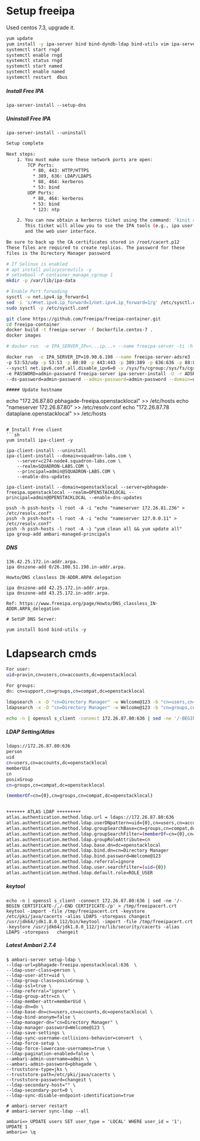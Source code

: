 # Setup freeipa

Used centos 7.3, upgrade it.

```sh
yum update
yum install -y ipa-server bind bind-dyndb-ldap bind-utils vim ipa-server-dns bindipa-server  rng-tools
systemctl start rngd
systemctl enable rngd
systemctl status rngd
systemctl start named
systemctl enable named
systemctl restart  dbus
```
##### Install Free IPA
```
ipa-server-install --setup-dns
```

##### Uninstall Free IPA
```
ipa-server-install --uninstall
```

```bash
Setup complete

Next steps:
	1. You must make sure these network ports are open:
		TCP Ports:
		  * 80, 443: HTTP/HTTPS
		  * 389, 636: LDAP/LDAPS
		  * 88, 464: kerberos
		  * 53: bind
		UDP Ports:
		  * 88, 464: kerberos
		  * 53: bind
		  * 123: ntp

	2. You can now obtain a kerberos ticket using the command: 'kinit admin'
	   This ticket will allow you to use the IPA tools (e.g., ipa user-add)
	   and the web user interface.

Be sure to back up the CA certificates stored in /root/cacert.p12
These files are required to create replicas. The password for these
files is the Directory Manager password
```



```bash
# If Selinux is enabled
# apt install policycoreutils -y
# setsebool -P container_manage_cgroup 1
mkdir -p /var/lib/ipa-data

# Enable Port forwading
sysctl -w net.ipv4.ip_forward=1
sed -i 's/#net.ipv4.ip_forward=1/net.ipv4.ip_forward=1/g' /etc/sysctl.conf
sudo sysctl -p /etc/sysctl.conf

git clone https://github.com/freeipa/freeipa-container.git
cd freeipa-container
docker build -t freeipa-server -f Dockerfile.centos-7 .
docker images

# docker run  -e IPA_SERVER_IP=<...ip...> --name freeipa-server -ti -h <HOSTNAME> -p 53:53/udp -p 53:53 -p 80:80 -p 443:443 -p 389:389 -p 636:636 -p 88:88 -p 464:464 -p 88:88/udp -p 464:464/udp -p 123:123/udp --sysctl net.ipv6.conf.all.disable_ipv6=0 -v /sys/fs/cgroup:/sys/fs/cgroup:ro -v /var/lib/ipa-data1:/data:Z -e PASSWORD=admin-password freeipa-server ipa-server-install -U -r <REALM> --ds-password=admin-password --admin-password=admin-password --domain=<DOMAIN> --no-ntp 

docker run  -e IPA_SERVER_IP=10.90.6.198 --name freeipa-server-adsre3 -ti -h mstr1.odp.u18.adsre \
-p 53:53/udp -p 53:53 -p 80:80 -p 443:443 -p 389:389 -p 636:636 -p 88:88 -p 464:464 -p 88:88/udp -p 464:464/udp -p 123:123/udp \
--sysctl net.ipv6.conf.all.disable_ipv6=0 -v /sys/fs/cgroup:/sys/fs/cgroup:ro -v /var/lib/ipa-data1:/data:Z \
-e PASSWORD=admin-password freeipa-server ipa-server-install -U -r ADSRE.ACCELO \
--ds-password=admin-password --admin-password=admin-password --domain=u18.adsre --no-ntp 

```



```
##### Update hostname
```
echo "172.26.87.80	     pbhagade-freeipa.openstacklocal" >> /etc/hosts
echo "nameserver 172.26.87.80" >> /etc/resolv.conf
echo "172.26.87.78   dataplane.openstacklocal" >> /etc/hosts
```

# Install Free client
```sh
yum install ipa-client -y

ipa-client-install --uninstall
ipa-client-install --domain=squadron-labs.com \
    --server=c274-node4.squadron-labs.com \
    --realm=SQUADRON-LABS.COM \
    --principal=admin@SQUADRON-LABS.COM \
    --enable-dns-updates
    
ipa-client-install --domain=openstacklocal --server=pbhagade-freeipa.openstacklocal --realm=OPENSTACKLOCAL --principal=admin@OPENSTACKLOCAL --enable-dns-updates
```

```
pssh -h pssh-hosts -l root -A -i "echo "nameserver 172.26.81.236" > /etc/resolv.conf"
pssh -h pssh-hosts -l root -A -i "echo "nameserver 127.0.0.11" > /etc/resolv.conf"
pssh -h pssh-hosts -l root -A -i "yum clean all && yum update all"
ipa group-add ambari-managed-principals
```


##### DNS
```
136.42.25.172.in-addr.arpa.
ipa dnszone-add 0/26.100.51.198.in-addr.arpa.

Howto/DNS classless IN-ADDR.ARPA delegation

ipa dnszone-add 42.25.172.in-addr.arpa.
ipa dnszone-add 43.25.172.in-addr.arpa.

Ref: https://www.freeipa.org/page/Howto/DNS_classless_IN-ADDR.ARPA_delegation

# SetUP DNS Server:

yum install bind bind-utils -y
```

# Ldapsearch cmds

```sh
For user:
uid=pravin,cn=users,cn=accounts,dc=openstacklocal

For groups:
dn: cn=support,cn=groups,cn=compat,dc=openstacklocal

ldapsearch -x -D "cn=Directory Manager" -w Welcome@123 -b "cn=users,cn=accounts,dc=openstacklocal"   "(uid=pravin)"
ldapsearch -x -D "cn=Directory Manager" -w Welcome@123 -b "cn=groups,cn=compat,dc=openstacklocal"   "(cn=support)"

echo -n | openssl s_client -connect 172.26.87.80:636 | sed -ne '/-BEGIN CERTIFICATE-/,/-END CERTIFICATE-/p' > /tmp/freeipacert.crt
```

##### LDAP Setting/Atlas
```sh
ldaps://172.26.87.80:636
person
uid
cn=users,cn=accounts,dc=openstacklocal
memberUid
cn
posixGroup
cn=groups,cn=compat,dc=openstacklocal

(memberOf=cn={0},cn=groups,cn=compat,dc=openstacklocal)


+++++++ ATLAS LDAP +++++++++
atlas.authentication.method.ldap.url = ldaps://172.26.87.80:636
atlas.authentication.method.ldap.userDNpattern=uid={0},cn=users,cn=accounts,dc=openstacklocal
atlas.authentication.method.ldap.groupSearchBase=cn=groups,cn=compat,dc=openstacklocal
atlas.authentication.method.ldap.groupSearchFilter=(memberOf=cn={0},cn=groups,cn=compat,dc=openstacklocal)
atlas.authentication.method.ldap.groupRoleAttribute=cn
atlas.authentication.method.ldap.base.dn=dc=openstacklocal
atlas.authentication.method.ldap.bind.dn=cn=Directory Manager
atlas.authentication.method.ldap.bind.password=Welcome@123
atlas.authentication.method.ldap.referral=ignore
atlas.authentication.method.ldap.user.searchfilter=(uid={0})
atlas.authentication.method.ldap.default.role=ROLE_USER
```

##### keytool
```
echo -n | openssl s_client -connect 172.26.87.80:636 | sed -ne '/-BEGIN CERTIFICATE-/,/-END CERTIFICATE-/p' > /tmp/freeipacert.crt
keytool -import -file /tmp/freeipacert.crt -keystore /etc/pki/java/cacerts -alias LDAPS -storepass changeit
/usr/jdk64/jdk1.8.0_112/bin/keytool -import -file /tmp/freeipacert.crt -keystore /usr/jdk64/jdk1.8.0_112/jre/lib/security/cacerts -alias LDAPS -storepass 	changeit
```

##### Latest Ambari 2.7.4 ######

```
$ ambari-server setup-ldap \
--ldap-url=pbhagade-freeipa.openstacklocal:636  \
--ldap-user-class=person \
--ldap-user-attr=uid \
--ldap-group-class=posixGroup \
--ldap-ssl=true \
--ldap-referral="ignore" \
--ldap-group-attr=cn \
--ldap-member-attr=memberUid \
--ldap-dn=dn \
--ldap-base-dn=cn=users,cn=accounts,dc=openstacklocal \
--ldap-bind-anonym=false \
--ldap-manager-dn="cn=Directory Manager" \
--ldap-manager-password=Welcome@123 \
--ldap-save-settings \
--ldap-sync-username-collisions-behavior=convert  \
--ldap-force-setup \
--ldap-force-lowercase-usernames=true \
--ldap-pagination-enabled=false \
--ambari-admin-username=admin \
--ambari-admin-password=pbhagade \
--truststore-type=jks \
--truststore-path=/etc/pki/java/cacerts \
--truststore-password=changeit \
--ldap-secondary-host="" \
--ldap-secondary-port=0 \
--ldap-sync-disable-endpoint-identification=true

# ambari-server restart
# ambari-server sync-ldap --all

ambari=> UPDATE users SET user_type = 'LOCAL' WHERE user_id = '1';
UPDATE 1
ambari=> \q

```
